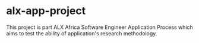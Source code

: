 # alx-app-project
This project is part ALX Africa Software Engineer Application Process which aims to test the ability of application's research methodology.
